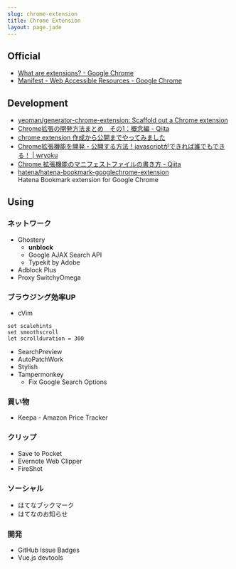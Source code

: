 ```yaml
---
slug: chrome-extension
title: Chrome Extension
layout: page.jade
---
```


## Official

- [What are extensions? \- Google Chrome](https://developer.chrome.com/extensions)
- [Manifest \- Web Accessible Resources \- Google Chrome](https://developer.chrome.com/extensions/manifest/web_accessible_resources)

## Development
- [yeoman/generator\-chrome\-extension: Scaffold out a Chrome extension](https://github.com/yeoman/generator-chrome-extension)
- [Chrome拡張の開発方法まとめ　その1：概念編 \- Qiita](http://qiita.com/edit-mode/items/26d7a22233ecdf48fed8)
- [chrome extension 作成から公開までやってみました](http://d.sonicjam.co.jp/post/129140167876)
- [Chrome拡張機能を開発・公開する方法！javascriptができれば誰でもできる！ \| wryoku](http://wryoku.com/howto-chrome_extension-release/)
- [Chrome 拡張機能のマニフェストファイルの書き方 \- Qiita](http://qiita.com/mdstoy/items/9866544e37987337dc79)
- [hatena/hatena\-bookmark\-googlechrome\-extension](https://github.com/hatena/hatena-bookmark-googlechrome-extension)  
  Hatena Bookmark extension for Google Chrome

## Using

### ネットワーク
- Ghostery
  - __unblock__
  - Google AJAX Search API
  - Typekit by Adobe
- Adblock Plus
- Proxy SwitchyOmega

### ブラウジング効率UP
- cVim
```vim
set scalehints
set smoothscroll
let scrollduration = 300
```
- SearchPreview
- AutoPatchWork
- Stylish
- Tampermonkey
  - Fix Google Search Options

### 買い物
- Keepa - Amazon Price Tracker

### クリップ
- Save to Pocket
- Evernote Web Clipper
- FireShot

### ソーシャル
- はてなブックマーク
- はてなのお知らせ

### 開発
- GitHub Issue Badges
- Vue.js devtools
